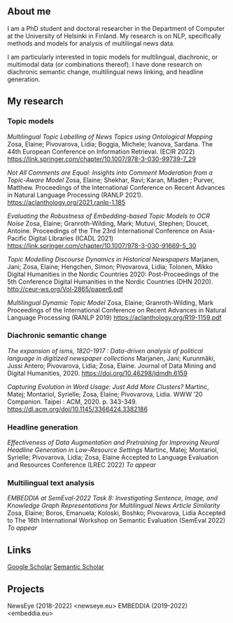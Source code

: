 ## About me

I am a PhD student and doctoral researcher in the Department of Computer at the University of Helsinki in Finland. My research is on NLP, specifically methods and models for analysis of multilingal news data. 

I am particularly interested in topic models for multilingual, diachronic, or multimodal data (or combinations thereof). I have done research on diachronic semantic change, multilingual news linking, and headline generation.

## My research

### Topic models

*Multilingual Topic Labelling of News Topics using Ontological Mapping* 
Zosa, Elaine; Pivovarova, Lidia; Boggia, Michele; Ivanova, Sardana.
The 44th European Conference on Information Retrieval. (ECIR 2022)
<https://link.springer.com/chapter/10.1007/978-3-030-99739-7_29>

*Not All Comments are Equal: Insights into Comment Moderation from a Topic-Aware Model* 
Zosa, Elaine; Shekhar, Ravi; Karan, Mladen ; Purver, Matthew.
Proceedings of the International Conference on Recent Advances in Natural Language Processing (RANLP 2021). 
<https://aclanthology.org/2021.ranlp-1.185>

*Evaluating the Robustness of Embedding-based Topic Models to OCR Noise*
Zosa, Elaine; Granroth-Wilding, Mark; Mutuvi, Stephen; Doucet, Antoine.
Proceedings of the The 23rd International Conference on Asia-Pacific Digital Libraries (ICADL 2021)
<https://link.springer.com/chapter/10.1007/978-3-030-91669-5_30>


*Topic Modelling Discourse Dynamics in Historical Newspapers*
Marjanen, Jani; Zosa, Elaine; Hengchen, Simon; Pivovarova, Lidia; Tolonen, Mikko
Digital Humanities in the Nordic Countries 2020: Post-Proceedings of the 5th Conference Digital Humanities in the Nordic Countries (DHN 2020). 
<http://ceur-ws.org/Vol-2865/paper6.pdf>


*Multilingual Dynamic Topic Model* 
Zosa, Elaine; Granroth-Wilding, Mark
Proceedings of the International Conference on Recent Advances in Natural Language Processing (RANLP 2019)
<https://aclanthology.org/R19-1159.pdf>

### Diachronic semantic change

*The expansion of isms, 1820-1917 : Data-driven analysis of political language in digitized newspaper collections* 
Marjanen, Jani; Kurunmäki, Jussi Antero; Pivovarova, Lidia; Zosa, Elaine.
Journal of Data Mining and Digital Humanities, 2020.
<https://doi.org/10.46298/jdmdh.6159>


*Capturing Evolution in Word Usage: Just Add More Clusters?* 
Martinc, Matej; Montariol, Syrielle; Zosa, Elaine; Pivovarova, Lidia.
WWW ’20 Companion. Taipei : ACM, 2020. p. 343-349.
<https://dl.acm.org/doi/10.1145/3366424.3382186> 


### Headline generation

*Effectiveness of Data Augmentation and Pretraining for Improving Neural Headline Generation in Low-Resource Settings* 
Martinc, Matej; Montariol, Syrielle; Pivovarova, Lidia; Zosa, Elaine
Accepted to Language Evaluation and Resources Conference (LREC 2022)
_To appear_


### Multilingual text analysis

*EMBEDDIA at SemEval-2022 Task 8: Investigating Sentence, Image, and Knowledge Graph Representations for Multilingual News Article Similarity*
Zosa, Elaine; Boros, Emanuela; Koloski, Boshko; Pivovarova, Lidia
Accepted to The 16th International Workshop on Semantic Evaluation (SemEval 2022)
_To appear_


## Links

[Google Scholar](https://scholar.google.com/citations?user=WmG3doYAAAAJ&hl=en&authuser=1)
[Semantic Scholar](https://www.semanticscholar.org/author/83939452)


## Projects

NewsEye (2018-2022) <newseye.eu>
EMBEDDIA (2019-2022) <embeddia.eu> 
